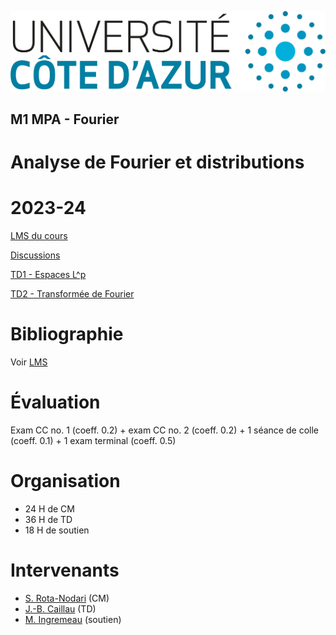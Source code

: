 ![UniCA](logo-unica.png)
## M1 MPA - Fourier
# Analyse de Fourier et distributions
# 2023-24

[LMS du cours](https://lms.univ-cotedazur.fr/2024/course/view.php?id=8720)

[Discussions](https://github.com/unica-math/fourier/discussions/1)

[TD1 - Espaces L^p](td1/td1.pdf)

[TD2 - Transformée de Fourier](td2/td2.pdf)

# Bibliographie

Voir [LMS](https://lms.univ-cotedazur.fr/2024/course/view.php?id=8720)

# Évaluation
Exam CC no. 1 (coeff. 0.2) + exam CC no. 2 (coeff. 0.2) + 1 séance de colle (coeff. 0.1) + 1 exam terminal (coeff. 0.5)

# Organisation
- 24 H de CM
- 36 H de TD
- 18 H de soutien

# Intervenants
- [S. Rota-Nodari](mailto:simona.rota-nodari@univ-cotedazur.fr) (CM)
- [J.-B. Caillau](mailto:jean-baptiste.caillau@univ-cotedazur.fr) (TD)
- [M. Ingremeau](mailto:maxime.ingremeau@univ-cotedazur.fr) (soutien)